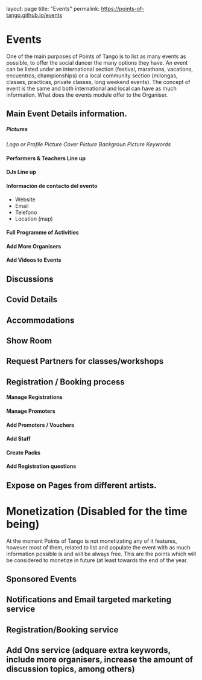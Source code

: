 layout: page title: "Events" permalink: https://points-of-tango.github.io/events

# Events

One of the main purposes of Points of Tango is to list as many events as possible, to offer the social dancer the many options they have. 
An event can be listed under an international section (festival, marathons, vacations, encuentros, championships) or a local community section (milongas, classes, practicas, private classes, long weekend events).
The concept of event is the same and both international and local can have as much information.
What does the events module offer to the Organiser.

## Main Event Details information.

##### Pictures

  *Logo or Profile Picture*
  *Cover Picture*
  *Backgroun Picture*
  *Keywords*

#### Performers & Teachers Line up

#### DJs Line up

#### Información de contacto del evento
  - Website
  - Email
  - Telefono
  - Location (map)
  
 
#### Full Programme of Activities

#### Add More Organisers

#### Add Videos to Events


## Discussions

## Covid Details

## Accommodations

## Show Room

## Request Partners for classes/workshops




## Registration / Booking process

#### Manage Registrations

#### Manage Promoters

#### Add Promoters / Vouchers

#### Add Staff

#### Create Packs

#### Add Registration questions

## Expose on Pages from different artists.



# Monetization (Disabled for the time being)

At the moment Points of Tango is not monetizating any of it features, however most of them, related to list and populate the event with as much information possible is and will be always free.
This are the points which will be considered to monetize in future (at least towards the end of the year.

## Sponsored Events
## Notifications and Email targeted marketing service
## Registration/Booking service
## Add Ons service (adquare extra keywords, include more organisers, increase the amount of discussion topics, among others)
